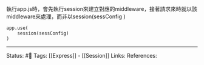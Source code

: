 


執行app.js時，會先執行session來建立對應的middleware，接著請求來時就以該middleware來處理，而非以session(sessConfig )
```
app.use(
	session(sessConfig)
)
```

---
Status: #🌱 
Tags:
[[Express]] - [[Session]]
Links:
References: